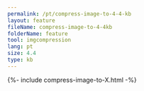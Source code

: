 ```yaml
---
permalink: /pt/compress-image-to-4-4-kb
layout: feature
fileName: compress-image-to-4-4kb
folderName: feature
tool: imgcompression
lang: pt
size: 4.4
type: kb
---
```


{%- include compress-image-to-X.html -%}
